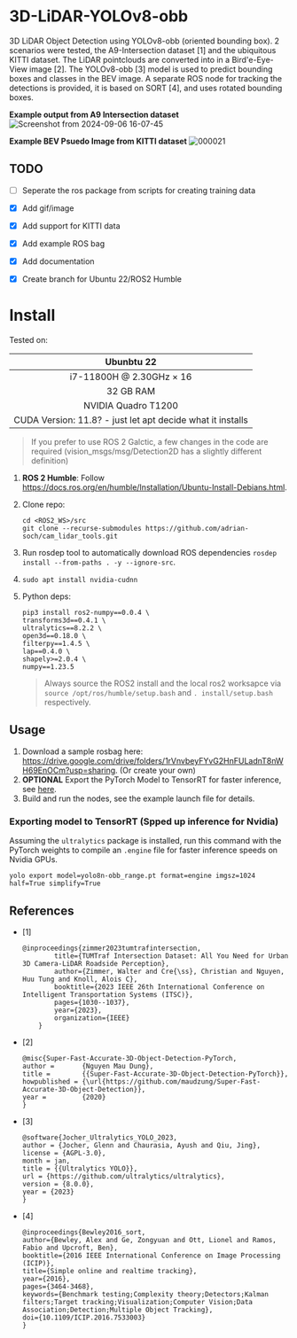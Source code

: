 # 3D-LiDAR-YOLOv8-obb
3D LiDAR Object Detection using YOLOv8-obb (oriented bounding box). 2 scenarios were tested, the A9-Intersection dataset [1] and the ubiquitous KITTI dataset. The LiDAR pointclouds are converted into in a Bird'e-Eye-View image [2]. The YOLOv8-obb [3] model is used to predict bounding boxes and classes in the BEV image. A separate ROS node for tracking the detections is provided, it is based on SORT [4], and uses rotated bounding boxes.

**Example output from A9 Intersection dataset**
![Screenshot from 2024-09-06 16-07-45](https://github.com/user-attachments/assets/506fc6a1-67ca-419a-93e9-c630f48232ce)

**Example BEV Psuedo Image from KITTI dataset**
![000021](https://github.com/user-attachments/assets/070227a7-050e-42a5-b5c3-1303b675c0b4)


## TODO
- [ ] Seperate the ros package from scripts for creating training data
- [x] Add gif/image
- [x] Add support for KITTI data
- [x] Add example ROS bag
- [x] Add documentation
- [x] Create branch for Ubuntu 22/ROS2 Humble


# Install
Tested on:

| Ubunbtu 22 |
|:-------------:|
|  i7-11800H @ 2.30GHz × 16|
|   32 GB RAM   |
|  NVIDIA Quadro T1200 |
| CUDA Version: 11.8? - just let apt decide what it installs |

> If you prefer to use ROS 2 Galctic, a few changes in the code are required (vision_msgs/msg/Detection2D has a slightly different definition)
1. **ROS 2 Humble**: Follow https://docs.ros.org/en/humble/Installation/Ubuntu-Install-Debians.html.
2. Clone repo: 
    ```
    cd <ROS2_WS>/src
    git clone --recurse-submodules https://github.com/adrian-soch/cam_lidar_tools.git
    ```
3. Run rosdep tool to automatically download ROS dependencies `rosdep install --from-paths . -y --ignore-src`.
4. `sudo apt install nvidia-cudnn`
5. Python deps:
    ```
    pip3 install ros2-numpy==0.0.4 \
    transforms3d==0.4.1 \
    ultralytics==8.2.2 \
    open3d==0.18.0 \
    filterpy==1.4.5 \
    lap==0.4.0 \
    shapely>=2.0.4 \
    numpy==1.23.5
    ```

    > Always source the ROS2 install and the local ros2 worksapce via `source /opt/ros/humble/setup.bash` and `. install/setup.bash` respectively.

## Usage

1. Download a sample rosbag here: https://drive.google.com/drive/folders/1rVnvbeyFYvG2HnFULadnT8nWH69EnOCm?usp=sharing. (Or create your own)
2. **OPTIONAL** Export the PyTorch Model to TensorRT for faster inference, see [here](#exporting-model-to-tensorrt-spped-up-inference-for-nvidia).
3. Build and run the nodes, see the example launch file for details.

### Exporting model to TensorRT (Spped up inference for Nvidia)

Assuming the `ultralytics` package is installed, run this command with the PyTorch weights to compile an `.engine` file for faster inference speeds on Nvidia GPUs.

```
yolo export model=yolo8n-obb_range.pt format=engine imgsz=1024 half=True simplify=True
```

## References
- [1]
    ```
    @inproceedings{zimmer2023tumtrafintersection,
            title={TUMTraf Intersection Dataset: All You Need for Urban 3D Camera-LiDAR Roadside Perception},
            author={Zimmer, Walter and Cre{\ss}, Christian and Nguyen, Huu Tung and Knoll, Alois C},
            booktitle={2023 IEEE 26th International Conference on Intelligent Transportation Systems (ITSC)},
            pages={1030--1037},
            year={2023},
            organization={IEEE}
        }
    ```
- [2]
    ```
    @misc{Super-Fast-Accurate-3D-Object-Detection-PyTorch,
    author =       {Nguyen Mau Dung},
    title =        {{Super-Fast-Accurate-3D-Object-Detection-PyTorch}},
    howpublished = {\url{https://github.com/maudzung/Super-Fast-Accurate-3D-Object-Detection}},
    year =         {2020}
    }
    ```
- [3]
    ```
    @software{Jocher_Ultralytics_YOLO_2023,
    author = {Jocher, Glenn and Chaurasia, Ayush and Qiu, Jing},
    license = {AGPL-3.0},
    month = jan,
    title = {{Ultralytics YOLO}},
    url = {https://github.com/ultralytics/ultralytics},
    version = {8.0.0},
    year = {2023}
    }
    ```
- [4]
    ```
    @inproceedings{Bewley2016_sort,
    author={Bewley, Alex and Ge, Zongyuan and Ott, Lionel and Ramos, Fabio and Upcroft, Ben},
    booktitle={2016 IEEE International Conference on Image Processing (ICIP)},
    title={Simple online and realtime tracking},
    year={2016},
    pages={3464-3468},
    keywords={Benchmark testing;Complexity theory;Detectors;Kalman filters;Target tracking;Visualization;Computer Vision;Data Association;Detection;Multiple Object Tracking},
    doi={10.1109/ICIP.2016.7533003}
    }
    ```